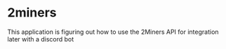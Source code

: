 # 2miners
This application is figuring out how to use the 2Miners API for integration later with a discord bot